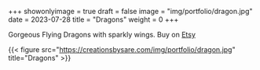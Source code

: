 +++
showonlyimage = true
draft = false
image = "img/portfolio/dragon.jpg"
date = 2023-07-28
title = "Dragons"
weight = 0
+++


Gorgeous Flying Dragons with sparkly wings. Buy on [Etsy](https://www.etsy.com/listing/1430601293/flying-dragons-clay-statement-earrings?click_key=72c58276083ddfa8f399f1bc35fa04c8e5c5560a%3A1430601293&click_sum=533abab8&ref=shop_home_feat_3)


<!--more-->
{{< figure src="https://creationsbysare.com/img/portfolio/dragon.jpg" title="Dragons" >}}
